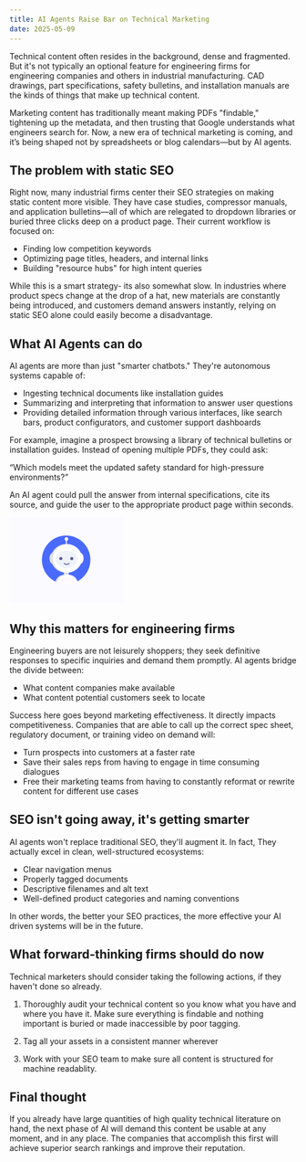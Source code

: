 ```yaml
---
title: AI Agents Raise Bar on Technical Marketing
date: 2025-05-09
---
```

Technical content often resides in the background, dense and fragmented. But it's not typically an optional feature for engineering firms for engineering companies and others in industrial manufacturing. CAD drawings, part specifications, safety bulletins, and installation manuals are the kinds of things that make up technical content.

Marketing content has traditionally meant making PDFs "findable," tightening up the metadata, and then trusting that Google understands what engineers search for. Now, a new era of technical marketing is coming, and it’s being shaped not by spreadsheets or blog calendars—but by AI agents.

## The problem with static SEO

Right now, many industrial firms center their SEO strategies on making static content more visible. They have case studies, compressor manuals, and application bulletins—all of which are relegated to dropdown libraries or buried three clicks deep on a product page. Their current workflow is focused on:

  - Finding low competition keywords
  - Optimizing page titles, headers, and internal links
  - Building "resource hubs" for high intent queries

While this is a smart strategy- its also somewhat slow. In industries where product specs change at the drop of a hat, new materials are constantly being introduced, and customers demand answers instantly, relying on static SEO alone could easily become a disadvantage.

## What AI Agents can do

AI agents are more than just "smarter chatbots." They're autonomous systems capable of:

  - Ingesting technical documents like installation guides
  - Summarizing and interpreting that information to answer user questions
  - Providing detailed information through various interfaces, like search bars, product configurators, and customer support dashboards

For example, imagine a prospect browsing a library of technical bulletins or installation guides. Instead of opening multiple PDFs, they could ask:

“Which models meet the updated safety standard for high-pressure environments?”

An AI agent could pull the answer from internal specifications, cite its source, and guide the user to the appropriate product page within seconds.

<img src="/img/bot.gif" height="150px" />


## Why this matters for engineering firms
Engineering buyers are not leisurely shoppers; they seek definitive responses to specific inquiries and demand them promptly. AI agents bridge the divide between:

- What content companies make available
- What content potential customers seek to locate

Success here goes beyond marketing effectiveness. It directly impacts competitiveness. Companies that are able to call up the correct spec sheet, regulatory document, or training video on demand will:

- Turn prospects into customers at a faster rate
- Save their sales reps from having to engage in time consuming dialogues
- Free their marketing teams from having to constantly reformat or rewrite content for different use cases

## SEO isn't going away, it's getting smarter
AI agents won't replace traditional SEO, they'll augment it. In fact, They actually excel in clean, well-structured ecosystems:

- Clear navigation menus
- Properly tagged documents
- Descriptive filenames and alt text
- Well-defined product categories and naming conventions

In other words, the better your SEO practices, the more effective your AI driven systems will be in the future.

## What forward-thinking firms should do now

Technical marketers should consider taking the following actions, if they haven't done so already.

1. Thoroughly audit your technical content so you know what you have and where you have it. Make sure everything is findable and nothing important is buried or made inaccessible by poor tagging.

2. Tag all your assets in a consistent manner wherever

3. Work with your SEO team to make sure all content is structured for machine readablity.

## Final thought

If you already have large quantities of high quality technical literature on hand, the next phase of AI will demand this content be usable at any moment, and in any place. The companies that accomplish this first will achieve superior search rankings and improve their reputation.








